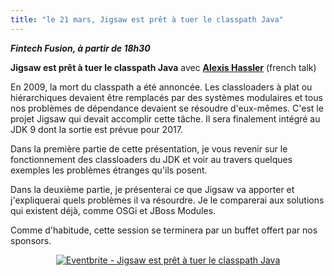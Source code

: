 ```yaml
---
title: "le 21 mars, Jigsaw est prêt à tuer le classpath Java"
---
```


***Fintech Fusion, à partir de 18h30***

**Jigsaw est prêt à tuer le classpath Java** avec **[Alexis Hassler](/jug/speakers.html?key=alexis_hassler)** (french talk)

En 2009, la mort du classpath a été annoncée. Les classloaders à plat ou hiérarchiques devaient être remplacés par des systèmes modulaires et tous nos problèmes de dépendance devaient se résoudre d'eux-mêmes. C'est le projet Jigsaw qui devait accomplir cette tâche. Il sera finalement intégré au JDK 9 dont la sortie est prévue pour 2017. 

Dans la première partie de cette présentation, je vous revenir sur le fonctionnement des classloaders du JDK et voir au travers quelques exemples les problèmes étranges qu'ils posent. 

Dans la deuxième partie, je présenterai ce que Jigsaw va apporter et j'expliquerai quels problèmes il va résourdre. Je le comparerai aux solutions qui existent déjà, comme OSGi et JBoss Modules.

Comme d'habitude, cette session se terminera par un buffet offert par nos sponsors.

<center><a href="https://www.eventbrite.fr/e/inscription-jigsaw-est-pret-a-tuer-le-classpath-java-32842020367?ref=ebtnebregn" target="_blank"><img src="https://www.eventbrite.fr/custombutton?eid=32842020367" alt="Eventbrite - Jigsaw est prêt à tuer le classpath Java" /></a></center>